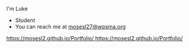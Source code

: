 I'm Luke 
- Student
- You can reach me at mosesl27@wpsma.org



[https://mosesl2.github.io/Portfolio/
](https://mosesl2.github.io/Portfolio/)https://mosesl2.github.io/Portfolio/
